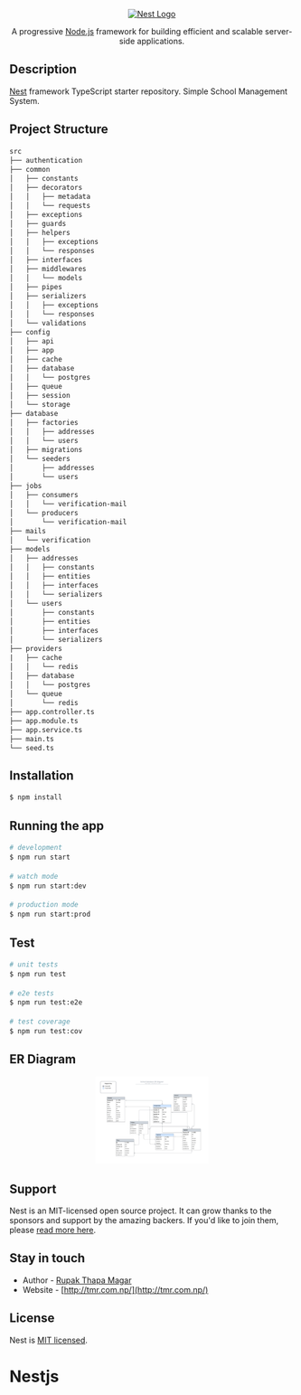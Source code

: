 <p align="center">
  <a href="http://nestjs.com/" target="blank"><img src="https://nestjs.com/img/logo-small.svg" width="200" alt="Nest Logo" /></a>
</p>

[circleci-image]: https://img.shields.io/circleci/build/github/nestjs/nest/master?token=abc123def456
[circleci-url]: https://circleci.com/gh/nestjs/nest

  <p align="center">A progressive <a href="http://nodejs.org" target="_blank">Node.js</a> framework for building efficient and scalable server-side applications.</p>

  <!--[![Backers on Open Collective](https://opencollective.com/nest/backers/badge.svg)](https://opencollective.com/nest#backer)
  [![Sponsors on Open Collective](https://opencollective.com/nest/sponsors/badge.svg)](https://opencollective.com/nest#sponsor)-->

## Description

[Nest](https://github.com/nestjs/nest) framework TypeScript starter repository. Simple School Management System.

## Project Structure
```
src
├── authentication
├── common
│   ├── constants
│   ├── decorators
│   │   ├── metadata
│   │   └── requests
│   ├── exceptions
│   ├── guards
│   ├── helpers
│   │   ├── exceptions
│   │   └── responses
│   ├── interfaces
│   ├── middlewares
│   │   └── models
│   ├── pipes
│   ├── serializers
│   │   ├── exceptions
│   │   └── responses
│   └── validations
├── config
│   ├── api
│   ├── app
│   ├── cache
│   ├── database
│   │   └── postgres
│   ├── queue
│   ├── session
│   └── storage
├── database
│   ├── factories
│   │   ├── addresses
│   │   └── users
│   ├── migrations
│   └── seeders
│       ├── addresses
│       └── users
├── jobs
│   ├── consumers
│   │   └── verification-mail
│   └── producers
│       └── verification-mail
├── mails
│   └── verification
├── models
│   ├── addresses
│   │   ├── constants
│   │   ├── entities
│   │   ├── interfaces
│   │   └── serializers
│   └── users
│       ├── constants
│       ├── entities
│       ├── interfaces
│       └── serializers
├── providers
|   ├── cache
│   │   └── redis
│   ├── database
│   │   └── postgres
│   └── queue
│       └── redis
├── app.controller.ts
├── app.module.ts
├── app.service.ts
├── main.ts
└── seed.ts
```

## Installation

```bash
$ npm install
```

## Running the app

```bash
# development
$ npm run start

# watch mode
$ npm run start:dev

# production mode
$ npm run start:prod
```

## Test

```bash
# unit tests
$ npm run test

# e2e tests
$ npm run test:e2e

# test coverage
$ npm run test:cov
```
## ER Diagram

<p align="center">
<img src="./documents/ERD.png" width="200" alt="ER Diagram" />
</p>


## Support

Nest is an MIT-licensed open source project. It can grow thanks to the sponsors and support by the amazing backers. If you'd like to join them, please [read more here](https://docs.nestjs.com/support).

## Stay in touch

- Author - [Rupak Thapa Magar](https://www.linkedin.com/in/rupak-thapa-magar-9a5488171/)
- Website - [http://tmr.com.np/](http://tmr.com.np/)

## License

Nest is [MIT licensed](LICENSE).
# Nestjs
